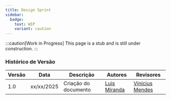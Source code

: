 ```yaml
---
title: Design Sprint
sidebar:
  badge:
    text: WIP
    variant: caution
---
```


:::caution[Work in Progress]
This page is a stub and is still under construction.
:::

### Histórico de Versão

| Versão | Data       | Descrição                                               | Autores                        | Revisores |
| ------ | ---------- | ------------------------------------------------------- | ------------------------------ | --------- |
| 1.0    | xx/xx/2025 | Criação do documento |  [Luis Miranda](https://github.com/LuisMiranda10) |  [Vinícius Mendes](https://github.com/yabamiah)    |